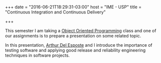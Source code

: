 +++
date = "2016-06-21T18:29:31-03:00"
host = "IME - USP"
title = "Continuous Integration and Continuous Delivery"

+++

This semester I am taking a [Object Oriented Programming](https://uspdigital.usp.br/janus/componente/catalogoDisciplinasInicial.jsf?action=3&sgldis=MAC5714) class and one of our assignments is to prepare a presentation on some related topic.

In this presentation, [Arthur Del Esposte](www.ime.usp.br/~arthurmde) and I introduce the importance of testing software and applying good release and reliability engineering techniques in software projects.
